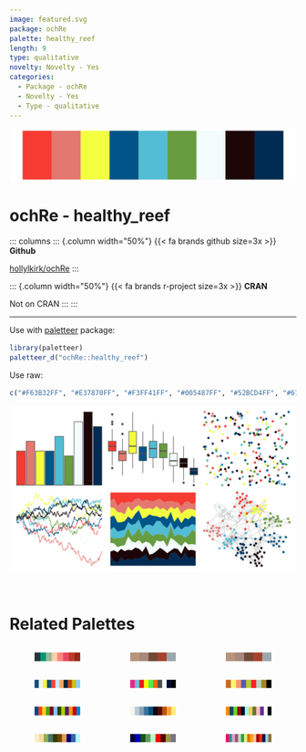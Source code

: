 ```yaml
---
image: featured.svg
package: ochRe
palette: healthy_reef
length: 9
type: qualitative
novelty: Novelty - Yes
categories:
  - Package - ochRe
  - Novelty - Yes
  - Type - qualitative
---
```


![](featured.svg)

# ochRe - healthy_reef 

::: columns
::: {.column width="50%"}
{{< fa brands github size=3x >}}
**Github**

[hollylkirk/ochRe](https://github.com/hollylkirk/ochRe)
:::

::: {.column width="50%"}
{{< fa brands r-project size=3x >}}
**CRAN**

Not on CRAN
:::
:::

<hr> 

Use with [paletteer](https://emilhvitfeldt.github.io/paletteer/) package:

```r
library(paletteer)
paletteer_d("ochRe::healthy_reef")
```

Use raw:

```r
c("#F63B32FF", "#E37870FF", "#F3FF41FF", "#005487FF", "#52BCD4FF", "#679C40FF", "#F3FBFBFF", "#1C0608FF", "#002B52FF")
``` 

![](examples.png) 

<br>

# Related Palettes

<div class="list" style="display: grid; grid-template-columns: auto auto auto;"> <figure class="figure">
<a href="../../awtools/a_palette/"> <img src="../../awtools/a_palette/featured.svg" style="width: 100%;" class="figure-img"></a>
</figure> <figure class="figure">
<a href="../../ButterflyColors/hamadryas_feronia/"> <img src="../../ButterflyColors/hamadryas_feronia/featured.svg" style="width: 100%;" class="figure-img"></a>
</figure> <figure class="figure">
<a href="../../ButterflyColors/hamadryas_feronia/"> <img src="../../ButterflyColors/hamadryas_feronia/featured.svg" style="width: 100%;" class="figure-img"></a>
</figure> <figure class="figure">
<a href="../../ggthemr/sea/"> <img src="../../ggthemr/sea/featured.svg" style="width: 100%;" class="figure-img"></a>
</figure> <figure class="figure">
<a href="../../tvthemes/Regular/"> <img src="../../tvthemes/Regular/featured.svg" style="width: 100%;" class="figure-img"></a>
</figure> <figure class="figure">
<a href="../../tvthemes/spongeBob/"> <img src="../../tvthemes/spongeBob/featured.svg" style="width: 100%;" class="figure-img"></a>
</figure> <figure class="figure">
<a href="../../ggthemes/calc/"> <img src="../../ggthemes/calc/featured.svg" style="width: 100%;" class="figure-img"></a>
</figure> <figure class="figure">
<a href="../../werpals/benagil/"> <img src="../../werpals/benagil/featured.svg" style="width: 100%;" class="figure-img"></a>
</figure> <figure class="figure">
<a href="../../tvthemes/kimPossible/"> <img src="../../tvthemes/kimPossible/featured.svg" style="width: 100%;" class="figure-img"></a>
</figure> <figure class="figure">
<a href="../../werpals/okavango/"> <img src="../../werpals/okavango/featured.svg" style="width: 100%;" class="figure-img"></a>
</figure> <figure class="figure">
<a href="../../trekcolors/gorn/"> <img src="../../trekcolors/gorn/featured.svg" style="width: 100%;" class="figure-img"></a>
</figure> <figure class="figure">
<a href="../../MoMAColors/Warhol/"> <img src="../../MoMAColors/Warhol/featured.svg" style="width: 100%;" class="figure-img"></a>
</figure> 
</div>
